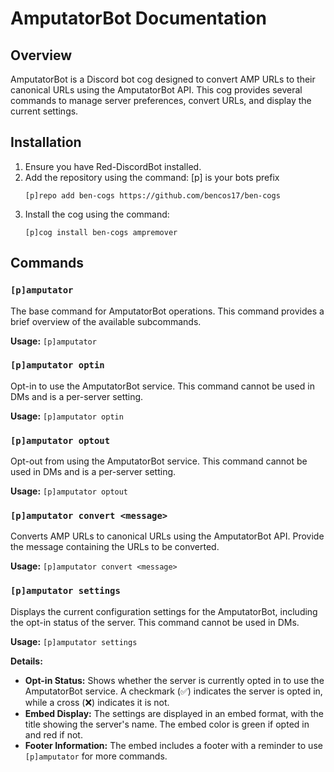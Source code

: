 # AmputatorBot Documentation

## Overview

AmputatorBot is a Discord bot cog designed to convert AMP URLs to their canonical URLs using the AmputatorBot API. This cog provides several commands to manage server preferences, convert URLs, and display the current settings.

## Installation

1. Ensure you have Red-DiscordBot  installed.
2. Add the repository using the command: [p] is your bots prefix 
   ```
   [p]repo add ben-cogs https://github.com/bencos17/ben-cogs
   ```
3. Install the cog using the command: 
   ```
   [p]cog install ben-cogs ampremover
   ```

## Commands

### `[p]amputator`

The base command for AmputatorBot operations. This command provides a brief overview of the available subcommands.

**Usage:**
`[p]amputator`

### `[p]amputator optin`

Opt-in to use the AmputatorBot service. This command cannot be used in DMs and is a per-server setting.

**Usage:**
`[p]amputator optin`

### `[p]amputator optout`

Opt-out from using the AmputatorBot service. This command cannot be used in DMs and is a per-server setting.

**Usage:**
`[p]amputator optout`

### `[p]amputator convert <message>`

Converts AMP URLs to canonical URLs using the AmputatorBot API. Provide the message containing the URLs to be converted.

**Usage:**
`[p]amputator convert <message>`

### `[p]amputator settings`

Displays the current configuration settings for the AmputatorBot, including the opt-in status of the server. This command cannot be used in DMs.

**Usage:**
`[p]amputator settings`

**Details:**
- **Opt-in Status:** Shows whether the server is currently opted in to use the AmputatorBot service. A checkmark (✅) indicates the server is opted in, while a cross (❌) indicates it is not.
- **Embed Display:** The settings are displayed in an embed format, with the title showing the server's name. The embed color is green if opted in and red if not.
- **Footer Information:** The embed includes a footer with a reminder to use `[p]amputator` for more commands.
